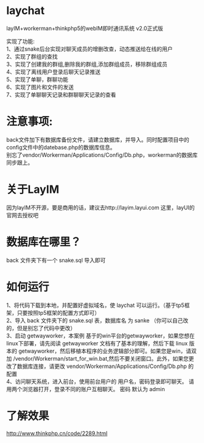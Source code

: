 # laychat
layIM+workerman+thinkphp5的webIM即时通讯系统 v2.0正式版  

实现了功能:  
1、通过snake后台实现对聊天成员的增删改查，动态推送给在线的用户    
2、实现了群组的查找  
3、实现了创建我的群组,删除我的群组,添加群组成员，移除群组成员  
4、实现了离线用户登录后聊天记录推送  
5、实现了单聊，群聊功能  
6、实现了图片和文件的发送  
7、实现了单聊聊天记录和群聊聊天记录的查看  

# 注意事项:  
back文件加下有数据库备份文件，请建立数据库，并导入。同时配置项目中的config文件中的datebase.php的数据库信息。  
别忘了vendor/Workerman/Applications/Config/Db.php，workerman的数据库同步跟上。

# 关于LayIM
因为layIM不开源，要是商用的话，建议去http://layim.layui.com  这里，layUI的官网去授权吧  

# 数据库在哪里？  
back 文件夹下有一个 snake.sql 导入即可  

# 如何运行  
1、将代码下载到本地，并配置好虚拟域名，使 laychat 可以运行。（基于tp5框架，只要按照tp5框架的配置方式即可）  
2、导入 back 文件夹下的 snake.sql 表，数据库名 为 sanke （你可以自己改的，但是别忘了代码中更改）  
3、启动 getwayworker，本案例 基于的win平台的getwayworker，如果您想在linux下部署，请先阅读 getwayworker 文档有了基本的理解，然后下载 linux 版本的
getwayworker，然后移植本程序的业务逻辑部分即可。如果您是win，请双加 /vendor/Workerman/start_for_win.bat,然后不要关闭窗口。此外，如果您更改了数据库连接，请更改 vendor/Workerman/Applications/Config/Db.php 的配置  
4、访问聊天系统，进入前台，使用前台用户的 用户名，密码登录即可聊天。 请用两个浏览器打开，登录不同的账户互相聊天。 密码 默认为 admin

# 了解效果
http://www.thinkphp.cn/code/2289.html


